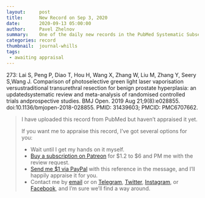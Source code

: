 ```yaml
---
layout:     post
title:      New Record on Sep 3, 2020
date:       2020-09-13 05:00:00
author:     Pavel Zhelnov
summary:    One of the daily new records in the PubMed Systematic Subset indexed by Sep 3, 2020.
categories: record
thumbnail:  journal-whills
tags:
 - awaiting appraisal
---
```


273: Lai S, Peng P, Diao T, Hou H, Wang X, Zhang W, Liu M, Zhang Y, Seery S,Wang J. Comparison of photoselective green light laser vaporisation versustraditional transurethral resection for benign prostate hyperplasia: an updatedsystematic review and meta-analysis of randomised controlled trials andprospective studies. BMJ Open. 2019 Aug 21;9(8):e028855. doi:10.1136/bmjopen-2018-028855. PMID: 31439603; PMCID: PMC6707662.


> I have uploaded this record from PubMed but haven’t appraised it yet.
>
> If you want me to appraise this record, I’ve got several options for you:
> * Wait until I get my hands on it myself.
> * [Buy a subscription on Patreon](https://patreon.com/zheln) for $1.2 to $6 and PM me with the review request.
> * [Send me $1 via PayPal](https://paypal.me/pjelnov) with this reference in the message, and I’ll happily appraise it for you.
> * Contact me by [email](mailto:pavel@zheln.com) or on [Telegram](https://t.me/drzhelnov), [Twitter](https://twitter.com/drzhelnov), [Instagram](https://instagram.com/igzheln), or [Facebook](https://facebook.com/drzhelnov), and I’m sure we’ll find a way around.
